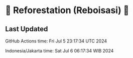 
# 🌳 Reforestation (Reboisasi) 🌲

## Last Updated

GitHub Actions time: Fri Jul  5 23:17:34 UTC 2024

Indonesia/Jakarta time: Sat Jul  6 06:17:34 WIB 2024
